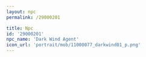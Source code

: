 ```yaml
---
layout: npc
permalink: /29000201

title: Npc
id: '29000201'
npc_name: 'Dark Wind Agent'
icon_url: 'portrait/mob/11000077_darkwind01_p.png'
---
```

